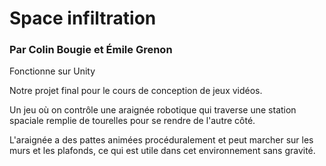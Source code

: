 # Space infiltration
### Par Colin Bougie et Émile Grenon
Fonctionne sur Unity

Notre projet final pour le cours de conception de jeux vidéos.

Un jeu où on contrôle une araignée robotique qui traverse une station spaciale remplie de tourelles pour se rendre de l'autre côté.

L'araignée a des pattes animées procéduralement et peut marcher sur les murs et les plafonds, ce qui est utile dans cet environnement sans gravité.
